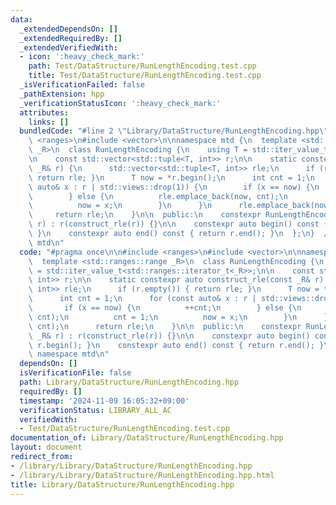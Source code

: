 ```yaml
---
data:
  _extendedDependsOn: []
  _extendedRequiredBy: []
  _extendedVerifiedWith:
  - icon: ':heavy_check_mark:'
    path: Test/DataStructure/RunLengthEncoding.test.cpp
    title: Test/DataStructure/RunLengthEncoding.test.cpp
  _isVerificationFailed: false
  _pathExtension: hpp
  _verificationStatusIcon: ':heavy_check_mark:'
  attributes:
    links: []
  bundledCode: "#line 2 \"Library/DataStructure/RunLengthEncoding.hpp\"\n\n#include\
    \ <ranges>\n#include <vector>\n\nnamespace mtd {\n  template <std::ranges::range\
    \ _R>\n  class RunLengthEncoding {\n    using T = std::iter_value_t<std::ranges::iterator_t<_R>>;\n\
    \n    const std::vector<std::tuple<T, int>> r;\n\n    static constexpr auto construct_rle(const\
    \ _R& r) {\n      std::vector<std::tuple<T, int>> rle;\n      if (r.empty()) {\
    \ return rle; }\n      T now = *r.begin();\n      int cnt = 1;\n      for (const\
    \ auto& x : r | std::views::drop(1)) {\n        if (x == now) {\n          ++cnt;\n\
    \        } else {\n          rle.emplace_back(now, cnt);\n          cnt = 1;\n\
    \          now = x;\n        }\n      }\n      rle.emplace_back(now, cnt);\n \
    \     return rle;\n    }\n\n  public:\n    constexpr RunLengthEncoding(const _R&\
    \ r) : r(construct_rle(r)) {}\n\n    constexpr auto begin() const { return r.begin();\
    \ }\n    constexpr auto end() const { return r.end(); }\n  };\n}  // namespace\
    \ mtd\n"
  code: "#pragma once\n\n#include <ranges>\n#include <vector>\n\nnamespace mtd {\n\
    \  template <std::ranges::range _R>\n  class RunLengthEncoding {\n    using T\
    \ = std::iter_value_t<std::ranges::iterator_t<_R>>;\n\n    const std::vector<std::tuple<T,\
    \ int>> r;\n\n    static constexpr auto construct_rle(const _R& r) {\n      std::vector<std::tuple<T,\
    \ int>> rle;\n      if (r.empty()) { return rle; }\n      T now = *r.begin();\n\
    \      int cnt = 1;\n      for (const auto& x : r | std::views::drop(1)) {\n \
    \       if (x == now) {\n          ++cnt;\n        } else {\n          rle.emplace_back(now,\
    \ cnt);\n          cnt = 1;\n          now = x;\n        }\n      }\n      rle.emplace_back(now,\
    \ cnt);\n      return rle;\n    }\n\n  public:\n    constexpr RunLengthEncoding(const\
    \ _R& r) : r(construct_rle(r)) {}\n\n    constexpr auto begin() const { return\
    \ r.begin(); }\n    constexpr auto end() const { return r.end(); }\n  };\n}  //\
    \ namespace mtd\n"
  dependsOn: []
  isVerificationFile: false
  path: Library/DataStructure/RunLengthEncoding.hpp
  requiredBy: []
  timestamp: '2024-11-09 16:05:32+09:00'
  verificationStatus: LIBRARY_ALL_AC
  verifiedWith:
  - Test/DataStructure/RunLengthEncoding.test.cpp
documentation_of: Library/DataStructure/RunLengthEncoding.hpp
layout: document
redirect_from:
- /library/Library/DataStructure/RunLengthEncoding.hpp
- /library/Library/DataStructure/RunLengthEncoding.hpp.html
title: Library/DataStructure/RunLengthEncoding.hpp
---
```

